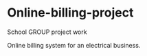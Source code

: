 # Online-billing-project
School GROUP project work

Online billing system for an electrical business.
